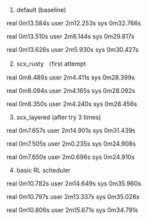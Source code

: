 1. default (baseline)

real    0m13.584s
user    2m12.253s
sys     0m32.766s

real    0m13.510s
user    2m6.144s
sys     0m29.817s

real    0m13.626s
user    2m5.930s
sys     0m30.427s

2. scx_rusty （first attempt

real    0m8.489s
user    2m4.411s
sys     0m28.399s

real    0m8.094s
user    2m4.165s
sys     0m28.092s

real    0m8.350s
user    2m4.240s
sys     0m28.456s

3. scx_layered (after try 3 times)

real    0m7.657s
user    2m14.901s
sys     0m31.439s

real    0m7.505s
user    2m0.235s
sys     0m24.908s

real    0m7.650s
user    2m0.696s
sys     0m24.910s

4. basic RL scheduler

real    0m10.782s
user    2m14.649s
sys     0m35.960s

real    0m10.797s
user    2m13.337s
sys     0m35.028s

real    0m10.806s
user    2m15.671s
sys     0m34.791s
